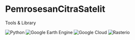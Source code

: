 # PemrosesanCitraSatelit

Tools & Library

![Python](https://img.shields.io/badge/-Python-3776AB?style=flat&logo=python&logoColor=white)  ![Google Earth Engine](https://img.shields.io/badge/-GEE-34A853?style=flat&logo=google-earth&logoColor=white)  ![Google Cloud](https://img.shields.io/badge/-Google%20Cloud-4285F4?style=flat&logo=google-cloud&logoColor=white)  ![Rasterio](https://img.shields.io/badge/-Rasterio-336791?style=flat&logo=python&logoColor=white)  
